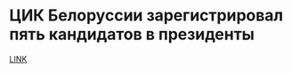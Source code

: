 # ЦИК Белоруссии зарегистрировал пять кандидатов в президенты



[LINK](https://varlamov.ru/3960829.html)